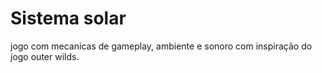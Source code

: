 # Sistema solar

jogo com mecanicas de gameplay, ambiente e sonoro com inspiração do jogo outer wilds.
